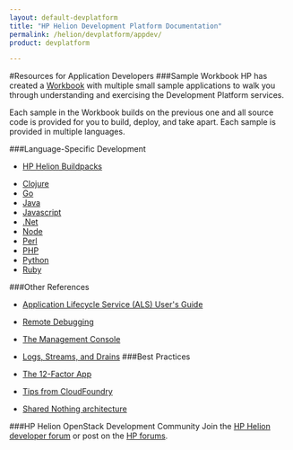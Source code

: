 ```yaml
---
layout: default-devplatform
title: "HP Helion Development Platform Documentation"
permalink: /helion/devplatform/appdev/
product: devplatform

---
```


#Resources for Application Developers
###Sample Workbook
HP has created a [Workbook](/helion/devplatform/workbook) with multiple small sample applications to walk you through understanding and exercising the Development Platform services.

Each sample in the Workbook builds on the previous one and all source code is provided for you to build, deploy, and take apart. Each sample is provided in multiple languages. 

###Language-Specific Development

- [HP Helion Buildpacks](/als/v1/user/deploy/buildpack/)
* [Clojure](/als/v1/user/deploy/languages/clojure/)
* [Go](/als/v1/user/deploy/languages/go/)
* [Java](http://dev.hpcloud.com/java/)
* [Javascript](http://dev.hpcloud.com/javascript/)
* [.Net](http://dev.hpcloud.com/dotnet/)
* [Node](/als/v1/user/deploy/languages/node/)
* [Perl](/als/v1/user/deploy/languages/perl/)
* [PHP](http://dev.hpcloud.com/php/)
* [Python](http://dev.hpcloud.com/python/)
* [Ruby](http://dev.hpcloud.com/ruby/)
 
###Other References
- [Application Lifecycle Service (ALS) User's Guide](/als/v1/user/)
- [Remote Debugging](/als/v1/user/deploy/app-debug/)
- [The Management Console](/als/v1/user/console/)
- [Logs, Streams, and Drains](/als/v1/user/deploy/app-logs/)
###Best Practices

- [The 12-Factor App](http://12factor.net/)
- [Tips from CloudFoundry](http://docs.cloudfoundry.org/devguide/deploy-apps/prepare-to-deploy.html)
- [Shared Nothing architecture](http://en.wikipedia.org/wiki/Shared_nothing_architecture)

###HP Helion OpenStack Development Community
Join the [HP Helion developer forum](https://community.dev.hp.com/t5/Helion-Development-Platform/bd-p/cloud_board) or post on the [HP forums](https://connect.hpcloud.com/).